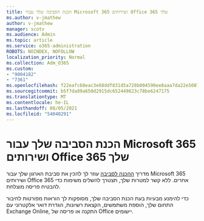 ```yaml
---
title: הכנת הסביבה שלך עבור Microsoft 365 ושירותים Office 365 שלך
ms.author: v-jmathew
author: v-jmathew
manager: scotv
ms.audience: Admin
ms.topic: article
ms.service: o365-administration
ROBOTS: NOINDEX, NOFOLLOW
localization_priority: Normal
ms.collection: Adm_O365
ms.custom:
- "9004182"
- "7361"
ms.openlocfilehash: f22eafc68eac3e68ddf831d5a728b004590ee8aaa7da22e508716ceb257250b1
ms.sourcegitcommit: b5f7da89a650d2915dc652449623c78be6247175
ms.translationtype: MT
ms.contentlocale: he-IL
ms.lasthandoff: 08/05/2021
ms.locfileid: "54040291"
---
```

# <a name="prepare-your-environment-for-microsoft-365-and-office-365-services"></a>הכנת הסביבה שלך עבור Microsoft 365 ושירותים Office 365 שלך

מדריך [ההכנה לסביבה](https://go.microsoft.com/fwlink/?linkid=2005213) עוזר לך להכין את סביבת הארגון שלך עבור Microsoft 365 ושירותים Office 365 אחרים. ללא קשר למטרות שלך, תצטרך להשלים משימות כדי להבטיח פריסה מוצלחת.

כדי להימנע מבעיות בעת הכנת הסביבה שלך, מסופקות לך הוראות מפורטות לחיבור התחום שלך, הוספת משתמשים, הקצאת רשיונות, הגדרת דואר אלקטרוני עם Exchange Online, התקנה או פריסה של Office יישומים.
